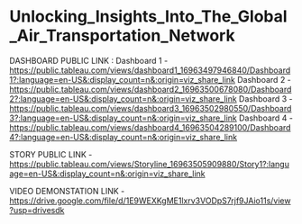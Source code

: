 # Unlocking_Insights_Into_The_Global_Air_Transportation_Network


DASHBOARD PUBLIC LINK :
           Dashboard 1 - https://public.tableau.com/views/dashboard1_16963497946840/Dashboard1?:language=en-US&:display_count=n&:origin=viz_share_link
           Dashboard 2 - https://public.tableau.com/views/dashboard2_16963500678080/Dashboard2?:language=en-US&:display_count=n&:origin=viz_share_link
           Dashboard 3 - https://public.tableau.com/views/dashboard3_16963502980550/Dashboard3?:language=en-US&:display_count=n&:origin=viz_share_link
           Dashboard 4 - https://public.tableau.com/views/dashboard4_16963504289100/Dashboard4?:language=en-US&:display_count=n&:origin=viz_share_link


STORY PUBLIC LINK - https://public.tableau.com/views/Storyline_16963505909880/Story1?:language=en-US&:display_count=n&:origin=viz_share_link

VIDEO DEMONSTATION LINK - https://drive.google.com/file/d/1E9WEXKgME1lxrv3VODpS7rjf9JAio11s/view?usp=drivesdk

